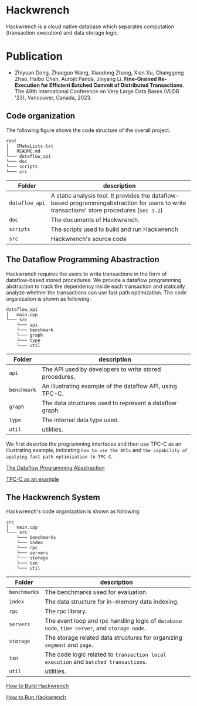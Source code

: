 # Hackwrench

Hackwrench is a cloud native database which separates computation (transaction execution) and data storage logic.

# Publication

* Zhiyuan Dong, Zhaoguo Wang, Xiaodong Zhang, Xian Xu, Changgeng Zhao, Haibo Chen, Aurojit Panda, Jinyang Li. **Fine-Grained Re-Execution for Efficient Batched Commit of Distributed Transactions**. The 49th International Conference on Very Large Data Bases (VLDB '23), Vancouver, Canada, 2023.

## Code organization

The following figure shows the code structure of the overall project.

```
root
│   CMakeLists.txt
│   README.md
└─── dataflow_api
└─── doc
└─── scripts
└─── src
```
| Folder | description  |
|--------|----------|
| `dataflow_api` | A static analysis tool. It provides the dataflow-based programmingabstraction for users to write transactions' store procedures (`Sec 3.2`) |
| `doc` | The documents of Hackwrench. |
| `scripts` | The scripts used to build and run Hackwrench |
| `src` | Hackwrench's source code |

## The Dataflow Programming Abastraction

Hackwrench requires the users to write transactions in the form of dataflow-based stored procedures. We provide a dataflow programming abstraction to track the dependency inside each transaction and statically analyze whether the transactions can use fast path optimization. The code organization is shown as following:

```
dataflow_api
│   main.cpp
└─── src
    └─── api
    └─── benchmark
    └─── graph
    └─── type
    └─── util
```


| Folder | description  |
|--------|----------|
| `api` | The API used by developers to write stored procedures.  |
| `benchmark` | An illustrating example of the dataflow API, using TPC-C. |
| `graph` | The data structures used to represent a dataflow graph. |
| `type` | The internal data type used. |
| `util` | utilities. |


We first describe the programming interfaces and then use TPC-C as an illustrating example, indicating `how to use the APIs` and `the capability of applying fast path optimization to TPC-C`.

[The Dataflow Programming Abastraction](./doc/dataflow_api/api.md)

[TPC-C as an example](./doc/dataflow_api/tpcc.md)

## The Hackwrench System

Hackwrench's code organization is shown as following:

```
src
│   main.cpp
└─── src
    └─── benchmarks
    └─── index
    └─── rpc
    └─── servers
    └─── storage
    └─── txn
    └─── util
```

| Folder | description  |
|--------|----------|
| `benchmarks` | The benchmarks used for evaluation.  |
| `index` | The data structure for in-memory data indexing. |
| `rpc` | The rpc library. |
| `servers` | The event loop and rpc handling logic of `database node`, `time server`, and `storage node`. |
| `storage` | The storage related data structures for organizing `segment` and `page`. |
| `txn` | The code logic related to `transaction local execution` and `batched transactions`. |
| `util` | utilities. |

[How to Build Hackwrench](./doc/hackwrench/build.md)

[How to Run Hackwrench](./doc/hackwrench/run.md)

<!-- ## Evaluating the FoundationDB

[How to Evaluate FoundationDB](https://anonymous.4open.science/r/FoundationDB-Evaluation/README.md) -->
